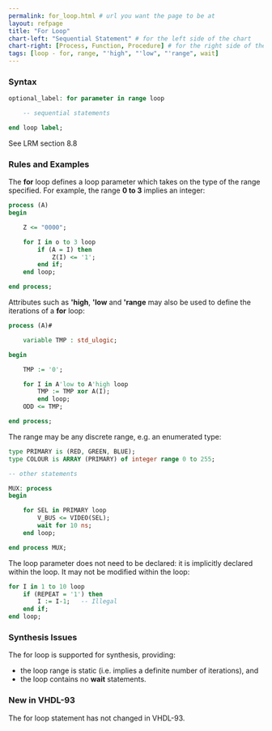 ```yaml
---
permalink: for_loop.html # url you want the page to be at
layout: refpage
title: "For Loop"
chart-left: "Sequential Statement" # for the left side of the chart
chart-right: [Process, Function, Procedure] # for the right side of the chart
tags: [loop - for, range, "'high", "'low", "'range", wait]
---
```




<h3 class="text-hr"><span>Syntax</span></h3>

<!-- include the vhdl tag to highlight as vhdl -->
```vhdl
optional_label: for parameter in range loop

    -- sequential statements

end loop label;
```
See LRM section 8.8

<h3 class="text-hr"><span>Rules and Examples</span></h3>

The __for__ loop defines a loop parameter which takes on the type of the range specified. For example, the range __0 to 3__ implies an integer:
```vhdl
process (A)
begin

    Z <= "0000";

    for I in o to 3 loop
        if (A = I) then
            Z(I) <= '1';
        end if;
    end loop;

end process;
```

Attributes such as __'high__, __'low__ and __'range__ may also be used to define the iterations of a __for__ loop:
```vhdl
process (A)#

    variable TMP : std_ulogic;

begin

    TMP := '0';

    for I in A'low to A'high loop
        TMP := TMP xor A(I);
        end loop;
    ODD <= TMP;

end process;

```

The range may be any discrete range, e.g. an enumerated type:
```vhdl
type PRIMARY is (RED, GREEN, BLUE);
type COLOUR is ARRAY (PRIMARY) of integer range 0 to 255;

-- other statements

MUX: process
begin

    for SEL in PRIMARY loop
        V_BUS <= VIDEO(SEL);
        wait for 10 ns;
    end loop;

end process MUX;
```

The loop parameter does not need to be declared: it is implicitly declared within the loop. It may not be modified within the loop:
```vhdl
for I in 1 to 10 loop
    if (REPEAT = '1') then
        I := I-1;	-- Illegal
    end if;
end loop;
```

<h3 class="text-hr"><span>Synthesis Issues</span></h3>

The for loop is supported for synthesis, providing:
* the loop range is static (i.e. implies a definite number of iterations), and
* the loop contains no __wait__ statements.

<h3 class="text-hr"><span>New in VHDL-93</span></h3>

The for loop statement has not changed in VHDL-93.
